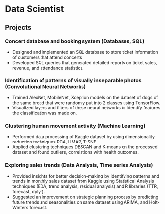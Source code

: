 # Data Scientist

## Projects

### Concert database and booking system (Databases, SQL)
- Designed and implemented an SQL database to store ticket information of customers that attend concerts
- Developed SQL queries that generated detailed reports on ticket sales, revenue, and attendance statistics.

### Identification of patterns of visually inseparable photos (Convolutional Neural Networks)
- Trained AlexNet, MobileNet, Xception models on the dataset of dogs of the same breed that were randomly put into 2 classes using TensorFlow. 
- Visualized layers and filters of these neural networks to identify features the classification was made on. 

### Clustering human movement activity (Machine Learning)
- Performed data processing of Kaggle dataset by using dimensionality reduction techniques PCA, UMAP, T-SNE.
- Applied clustering techniques DBSCAN and K-means on the processed dataset and found outliers, correlations with health outcomes.

### Exploring sales trends (Data Analysis, Time series Analysis) 
- Provided insights for better decision-making by identifying patterns and trends in monthly sales dataset from Kaggle using Statistical Analysis techniques (EDA, trend analysis, residual analysis) and R libraries (TTR, forecast, dplyr). 
- Suggested an improvement on strategic planning process by predicting future trends and seasonalities on same dataset using ARIMA, and Holt-Winters forecast.
